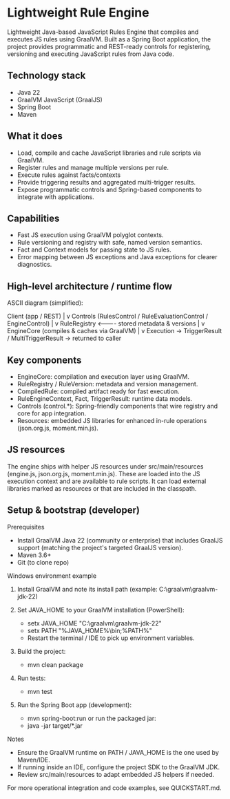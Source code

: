 # Lightweight Rule Engine

Lightweight Java-based JavaScript Rules Engine that compiles and executes JS rules using GraalVM. Built as a Spring Boot application, the project provides programmatic and REST-ready controls for registering, versioning and executing JavaScript rules from Java code.

## Technology stack
- Java 22
- GraalVM JavaScript (GraalJS)
- Spring Boot
- Maven

## What it does
- Load, compile and cache JavaScript libraries and rule scripts via GraalVM.
- Register rules and manage multiple versions per rule.
- Execute rules against facts/contexts
- Provide triggering results and aggregated multi-trigger results.
- Expose programmatic controls and Spring-based components to integrate with applications.

## Capabilities
- Fast JS execution using GraalVM polyglot contexts.
- Rule versioning and registry with safe, named version semantics.
- Fact and Context models for passing state to JS rules.
- Error mapping between JS exceptions and Java exceptions for clearer diagnostics.

## High-level architecture / runtime flow
ASCII diagram (simplified):

Client (app / REST) 
    |
    v
Controls (RulesControl / RuleEvaluationControl / EngineControl)
    |
    v
RuleRegistry  <---- stored metadata & versions
    |
    v
EngineCore  (compiles & caches via GraalVM)
    |
    v
Execution -> TriggerResult / MultiTriggerResult -> returned to caller

## Key components
- EngineCore: compilation and execution layer using GraalVM.
- RuleRegistry / RuleVersion: metadata and version management.
- CompiledRule: compiled artifact ready for fast execution.
- RuleEngineContext, Fact, TriggerResult: runtime data models.
- Controls (control.*): Spring-friendly components that wire registry and core for app integration.
- Resources: embedded JS libraries for enhanced in-rule operations (json.org.js, moment.min.js).

## JS resources
The engine ships with helper JS resources under src/main/resources (engine.js, json.org.js, moment.min.js). These are loaded into the JS execution context and are available to rule scripts. It can load external libraries marked as resources or that are included in the classpath.

## Setup & bootstrap (developer)
Prerequisites
- Install GraalVM Java 22 (community or enterprise) that includes GraalJS support (matching the project's targeted GraalJS version).
- Maven 3.6+
- Git (to clone repo)

Windows environment example
1) Install GraalVM and note its install path (example: C:\graalvm\graalvm-jdk-22)
2) Set JAVA_HOME to your GraalVM installation (PowerShell):
   - setx JAVA_HOME "C:\graalvm\graalvm-jdk-22"
   - setx PATH "%JAVA_HOME%\bin;%PATH%"
   - Restart the terminal / IDE to pick up environment variables.

3) Build the project:
   - mvn clean package

4) Run tests:
   - mvn test

5) Run the Spring Boot app (development):
   - mvn spring-boot:run
   or run the packaged jar:
   - java -jar target/*.jar

Notes
- Ensure the GraalVM runtime on PATH / JAVA_HOME is the one used by Maven/IDE.
- If running inside an IDE, configure the project SDK to the GraalVM JDK.
- Review src/main/resources to adapt embedded JS helpers if needed.

For more operational integration and code examples, see QUICKSTART.md.
